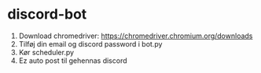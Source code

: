 # discord-bot


1. Download chromedriver: https://chromedriver.chromium.org/downloads
2. Tilføj din email og discord password i bot.py
3. Kør scheduler.py
4. Ez auto post til gehennas discord
